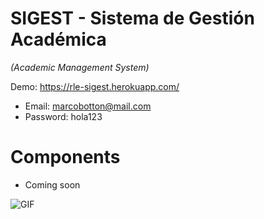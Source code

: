 # SIGEST - Sistema de Gestión Académica
_(Academic Management System)_

Demo: https://rle-sigest.herokuapp.com/
- Email: marcobotton@mail.com
- Password: hola123

# Components
* Coming soon

![GIF](https://i.pinimg.com/originals/0f/91/c7/0f91c71883ecac587356efc89dc87660.gif)
